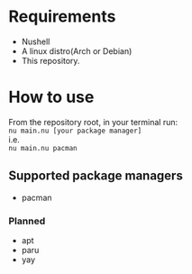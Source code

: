 # Requirements
- Nushell
- A linux distro(Arch or Debian)
- This repository.

# How to use
From the repository root, in your terminal run:  
`nu main.nu [your package manager]`  
i.e.  
`nu main.nu pacman`

## Supported package managers
- pacman

### Planned
- apt
- paru
- yay

